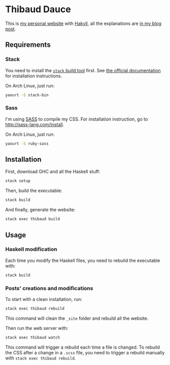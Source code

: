 # Thibaud Dauce

This is [my personal website](http://www.thibaud-dauce.fr) with [Hakyll](http://jaspervdj.be/hakyll/), all the explanations are [in my blog post](http://www.thibaud-dauce.fr/posts/2015-10-18-new-static-website.html).

## Requirements

### Stack

You need to install the [`stack` build tool](https://github.com/commercialhaskell/stack) first. See [the official documentation](https://github.com/commercialhaskell/stack/blob/release/doc/install_and_upgrade.md) for installation instructions.

On Arch Linux, just run:
```bash
yaourt -S stack-bin
```

### Sass

I'm using [SASS](http://sass-lang.com/) to compile my CSS. For installation instruction, go to http://sass-lang.com/install.

On Arch Linux, just run:
```bash
yaourt -S ruby-sass
```

## Installation

First, download GHC and all the Haskell stuff:
```bash
stack setup
```

Then, build the executable:
```bash
stack build
```

And finally, generate the website:
```bash
stack exec thibaud build
```

## Usage

### Haskell modification

Each time you modify the Haskell files, you need to rebuild the executable with:
```bash
stack build
```

### Posts' creations and modifications

To start with a clean installation, run:
```bash
stack exec thibaud rebuild
```

This command will clean the `_site` folder and rebuild all the website.

Then run the web server with:
```bash
stack exec thibaud watch
```

This command will trigger a rebuild each time a file is changed. To rebuild the CSS after a change in a `.scss` file, you need to trigger a rebuild manually with `stack exec thibaud rebuild`.
